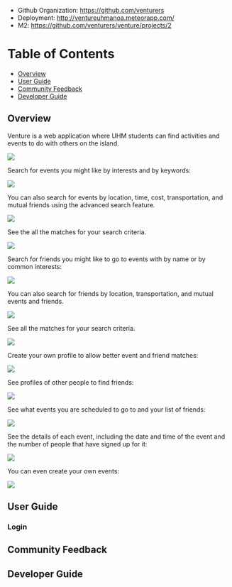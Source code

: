 * Github Organization: <https://github.com/venturers>
* Deployment: <http://ventureuhmanoa.meteorapp.com/>
* M2: <https://github.com/venturers/venture/projects/2>

# Table of Contents

* [Overview](#overview)
* [User Guide](#user-guide)
* [Community Feedback](#community-feedback)
* [Developer Guide](#developer-guide)

## Overview

Venture is a web application where UHM students can find activities and events to do with others on the island.

![](images/venture-final-landing.png)

Search for events you might like by interests and by keywords:

![](images/venture-final-event-search.png)

You can also search for events by location, time, cost, transportation, and mutual friends using the advanced search feature.

![](images/venture-final-event-advanced-search.png)

See the all the matches for your search criteria.

![](images/venture-final-event-results.png)

Search for friends you might like to go to events with by name or by common interests:

![](images/venture-final-friend-search.png)

You can also search for friends by location, transportation, and mutual events and friends.

![](images/venture-final-friend-advanced-search.png)

See all the matches for your search criteria.

![](images/venture-final-friend-results.png)

Create your own profile to allow better event and friend matches:

![](images/venture-final-profile-edit.png)

See profiles of other people to find friends:

![](images/venture-final-profile-page.png)

See what events you are scheduled to go to and your list of friends:

![](images/venture-final-dashboard.png)

See the details of each event, including the date and time of the event and the number of people that have signed up for it:

![](images/venture-final-event-page.png)

You can even create your own events:

![](images/venture-final-create-event.png)

## User Guide

### Login

## Community Feedback

## Developer Guide

